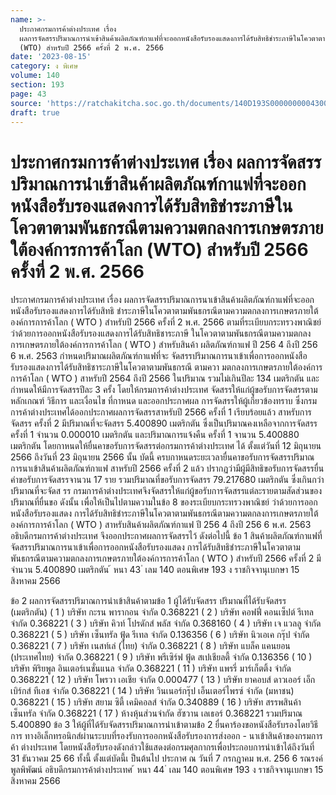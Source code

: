 ```yaml
---
name: >-
  ประกาศกรมการค้าต่างประเทศ เรื่อง
  ผลการจัดสรรปริมาณการนำเข้าสินค้าผลิตภัณฑ์กาแฟที่จะออกหนังสือรับรองแสดงการได้รับสิทธิชำระภาษีในโควตาตามพันธกรณีตามความตกลงการเกษตรภายใต้องค์การการค้าโลก
  (WTO) สำหรับปี 2566 ครั้งที่ 2 พ.ศ. 2566
date: '2023-08-15'
category: ง พิเศษ
volume: 140
section: 193
page: 43
source: 'https://ratchakitcha.soc.go.th/documents/140D193S0000000004300.pdf'
draft: true
---
```


# ประกาศกรมการค้าต่างประเทศ เรื่อง ผลการจัดสรรปริมาณการนำเข้าสินค้าผลิตภัณฑ์กาแฟที่จะออกหนังสือรับรองแสดงการได้รับสิทธิชำระภาษีในโควตาตามพันธกรณีตามความตกลงการเกษตรภายใต้องค์การการค้าโลก (WTO) สำหรับปี 2566 ครั้งที่ 2 พ.ศ. 2566

ประกาศกรมการค้าต่างประเทศ เรื่อง ผลการจัดสรรปริมาณการนาเข้าสินค้าผลิตภัณฑ์กาแฟที่จะออกหนังสือรับรองแสดงการได้รับสิทธิ ชำระภาษีในโควตาตามพันธกรณีตามความตกลงการเกษตรภายใต้องค์การการค้าโลก ( WTO ) สำหรับปี 2566 ครั้งที่ 2 พ.ศ. 2566 ตามที่ระเบียบกระทรวงพาณิชย์ ว่าด้วยการออกหนังสือรับรองแสดงการได้รับสิทธิชาระภาษี ในโควตาตามพันธกรณีตามความตกลงการเกษตรภายใต้องค์การการค้าโลก ( WTO ) สำหรับสินค้า ผลิตภัณฑ์กาแฟ ปี 256 4 ถึงปี 256 6 พ.ศ. 2563 กำหนดปริมาณผลิตภัณฑ์กาแฟที่จะ จัดสรรปริมาณการนาเข้าเพื่อการออกหนังสือรับรองแสดงการได้รับสิทธิชาระภาษีในโควตาตามพันธกรณี ตามควา มตกลงการเกษตรภายใต้องค์การการค้าโลก ( WTO ) สาหรับปี 2564 ถึงปี 2566 ในปริมาณ รวมไม่เกินปีละ 134 เมตริกตัน และกำหนดให้มีการจัดสรรปีละ 3 ครั้ง โดยให้กรมการค้าต่างประเทศ จัดสรรให้แก่ผู้ขอรับการจัดสรรตามหลักเกณฑ์ วิธีการ และเงื่อนไข ที่กาหนด และออกประกาศผล การจัดสรรให้ผู้เกี่ยวข้องทราบ ซึ่งกรมการค้าต่างประเทศได้ออกประกาศผลการจัดสรรสาหรับปี 2566 ครั้งที่ 1 เรียบร้อยแล้ว สาหรับการจัดสรร ครั้งที่ 2 มีปริมาณที่จะจัดสรร 5.400890 เมตริกตัน ซึ่งเป็นปริมาณคงเหลือจากการจัดสรรครั้งที่ 1 จำนวน 0.000010 เมตริกตัน และปริมาณการแจ้งคืน ครั้งที่ 1 จานวน 5.400880 เมตริกตัน โดยกาหนดให้ยื่นคาขอรับการจัดสรรต่อกรมการค้าต่างประเทศ ได้ ตั้งแต่วันที่ 12 มิถุนายน 2566 ถึงวันที่ 23 มิถุนายน 2566 นั้น บัดนี้ ครบกาหนดระยะเวลายื่นคาขอรับการจัดสรรปริมาณการนาเข้าสินค้าผลิตภัณฑ์กาแฟ สาหรับปี 2566 ครั้งที่ 2 แล้ว ปรากฏว่ามีผู้มีสิทธิขอรับการจัดสรรยื่นคำขอรับการจัดสรรจานวน 17 ราย รวมปริมาณที่ขอรับการจัดสรร 79.217680 เมตริกตัน ซึ่งเกินกว่าปริมาณที่จะจัดส รร กรมการค้าต่างประเทศจึงจัดสรรให้แก่ผู้ขอรับการจัดสรรแต่ละรายตามสัดส่วนของปริมาณที่ยื่นขอ ดังนั้น เพื่อให้เป็นไปตามความในข้อ 8 ของระเบียบกระทรวงพาณิชย์ ว่าด้วยการออกหนังสือรับรองแสดง การได้รับสิทธิชำระภาษีในโควตาตามพันธกรณีตามความตกลงการเกษตรภายใต้ องค์การการค้าโลก ( WTO ) สาหรับสินค้าผลิตภัณฑ์กาแฟ ปี 256 4 ถึงปี 256 6 พ.ศ. 2563 อธิบดีกรมการค้าต่างประเทศ จึงออกประกาศผลการจัดสรรไว้ ดังต่อไปนี้ ข้อ 1 สินค้าผลิตภัณฑ์กาแฟที่จัดสรรปริมาณการนาเข้าเพื่อการออกหนังสือรับรองแสดง การได้รับสิทธิชำระภาษีในโควตาตามพันธกรณีตามความตกลงการเกษตรภายใต้องค์การการค้าโลก ( WTO ) สำหรับปี 2566 ครั้งที่ 2 มีจำนวน 5.400890 เมตริกตัน ้ หนา 43 ่ เลม 140 ตอนพิเศษ 193 ง ราชกิจจานุเบกษา 15 สิงหาคม 2566

ข้อ 2 ผลการจัดสรรปริมาณการนำเข้าสินค้าตามข้อ 1 ผู้ได้รับจัดสรร ปริมาณที่ได้รับจัดสรร (เมตริกตัน) ( 1 ) บริษัท กะรน พารากอน จำกัด 0.368221 ( 2 ) บริษัท คอฟฟี่ คอนเซ็ปต์ รีเทล จำกัด 0.368221 ( 3 ) บริษัท คิวท์ โปรดักส์ พลัส จำกัด 0.368160 ( 4 ) บริษัท เจ แวลลู จำกัด 0.368221 ( 5 ) บริษัท เซ็นทรัล ฟู้ด รีเทล จำกัด 0.136356 ( 6 ) บริษัท นิวเอเค กรุ๊ป จำกัด 0.368221 ( 7 ) บริษัท เนสท์เล่ (ไทย) จำกัด 0.368221 ( 8 ) บริษัท แบล็ค แคนยอน (ประเทศไทย) จำกัด 0.368221 ( 9 ) บริษัท พรีเซิร์ฟ ฟู้ด สเปเชียลตี้ จำกัด 0.136356 ( 10 ) บริษัท พิริยพูล อินเตอร์เนชั่นแนล จำกัด 0.368221 ( 11 ) บริษัท แพรรี่ มาร์เก็ตติ้ง จำกัด 0.368221 ( 12 ) บริษัท โพรวา เอเชีย จำกัด 0.000477 ( 13 ) บริษัท ยาคอบส์ ดาวเออร์ เอ็กเบิร์กส์ ทีเอช จำกัด 0.368221 ( 14 ) บริษัท วินเนอร์กรุ๊ป เอ็นเตอร์ไพรซ์ จำกัด (มหาชน) 0.368221 ( 15 ) บริษัท สยาม ซิตี้ เคมิคอลส์ จำกัด 0.340889 ( 16 ) บริษัท สรรพสินค้าเซ็นทรัล จำกัด 0.368221 ( 17 ) ห้างหุ้นส่วนจำกัด ฮัซวาน เลเธอร์ 0.368221 รวมปริมาณ 5.400890 ข้อ 3 ให้ผู้ที่ได้รับจัดสรรปริมาณการนำเข้าตามข้อ 2 ยื่นคาร้องขอหนังสือรับรองโดยวิธีการ ทางอิเล็กทรอนิกส์ผ่านระบบที่รองรับการออกหนังสือรับรองการส่งออก - นาเข้าสินค้าของกรมการค้า ต่างประเทศ โดยหนังสือรับรองดังกล่าวใช้แสดงต่อกรมศุลกากรเพื่อประกอบการนำเข้าได้ถึงวันที่ 31 ธันวาคม 25 66 ทั้งนี้ ตั้งแต่บัดนี้เ ป็นต้นไป ประกาศ ณ วันที่ 7 กรกฎาคม พ.ศ. 256 6 รณรงค์ พูลพิพัฒน์ อธิบดีกรมการค้าต่างประเทศ ้ หนา 44 ่ เลม 140 ตอนพิเศษ 193 ง ราชกิจจานุเบกษา 15 สิงหาคม 2566
